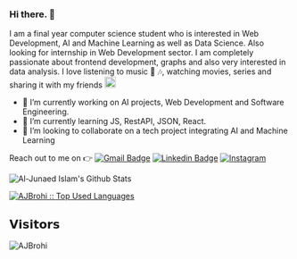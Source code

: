 ### Hi there. 👋
I am a final year computer science student who is interested in Web Development, AI and Machine Learning as well as Data Science. Also looking for internship in Web Development sector. I am completely passionate about frontend development, graphs and also very interested in data analysis. I love listening to music :heartbeat: :notes:, watching movies, series and sharing it with my friends <img height ="20" src= "https://camo.githubusercontent.com/6ba7b982e69849c28d40e15131d5557cd65455a6/68747470733a2f2f6d656469612e67697068792e636f6d2f6d656469612f4c6e516a7057614f4e386e68723231764e572f67697068792e676966" />
- 🔭 I’m currently working on AI projects, Web Development and Software Engineering.
- 🌱 I’m currently learning JS, RestAPI, JSON, React.
- 👯 I’m looking to collaborate on a tech project integrating AI and Machine Learning

Reach out to me on :point_right: [![Gmail Badge](https://img.shields.io/badge/-Gmail-c14438?style=flat-square&logo=Gmail&logoColor=white&link=mailto:md.al.junaed.islam@g.bracu.ac.bd)](mailto:brohi96@gmail.com)
[![Linkedin Badge](https://img.shields.io/badge/-Linkedin-4169E1?style=flat-square&logo=Linkedin&logoColor=white&&link=https://www.linkedin.com/in/al-junaed/)](https://www.linkedin.com/in/al-junaed/)
[![Instagram](https://img.shields.io/badge/-Instagram-c13584?style=flat&labelColor=c13584&logo=instagram&logoColor=white)](https://www.instagram.com/a.j.brohi/)


<!--
**AJBrohi/AJBrohi** is a ✨ _special_ ✨ repository because its `README.md` (this file) appears on your GitHub profile.

Here are some ideas to get you started:

- 🔭 I’m currently working on ...
- 🌱 I’m currently learning ...
- 👯 I’m looking to collaborate on ...
- 🤔 I’m looking for help with ...
- 💬 Ask me about ...
- 📫 How to reach me: ...
- 😄 Pronouns: ...
- ⚡ Fun fact: ...
-->

![Al-Junaed Islam's Github Stats](https://github-readme-stats.vercel.app/api?username=AJBrohi&show_icons=true_color=fff&icon_color=79ff97&text_color=9f9f9f&bg_color=151515)

<a href="https://github.com/AJBrohi/website">
  <img src="https://github-readme-stats.vercel.app/api/top-langs/?username=AJBrohi&langs_count=10&theme=tokyonight&layout=compact" alt="AJBrohi :: Top Used Languages" />
</a>


## 𝗩𝗶𝘀𝗶𝘁𝗼𝗿𝘀
<!--![Profile_Views](https://visitor-badge.glitch.me/badge?page_id=AJBrohi.AJBrohi)-->
<img src="https://komarev.com/ghpvc/?username=AJBrohi" alt="AJBrohi" />
